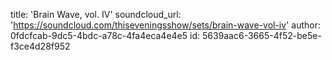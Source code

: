 title: 'Brain Wave, vol. IV'
soundcloud_url: 'https://soundcloud.com/thiseveningsshow/sets/brain-wave-vol-iv'
author: 0fdcfcab-9dc5-4bdc-a78c-4fa4eca4e4e5
id: 5639aac6-3665-4f52-be5e-f3ce4d28f952
